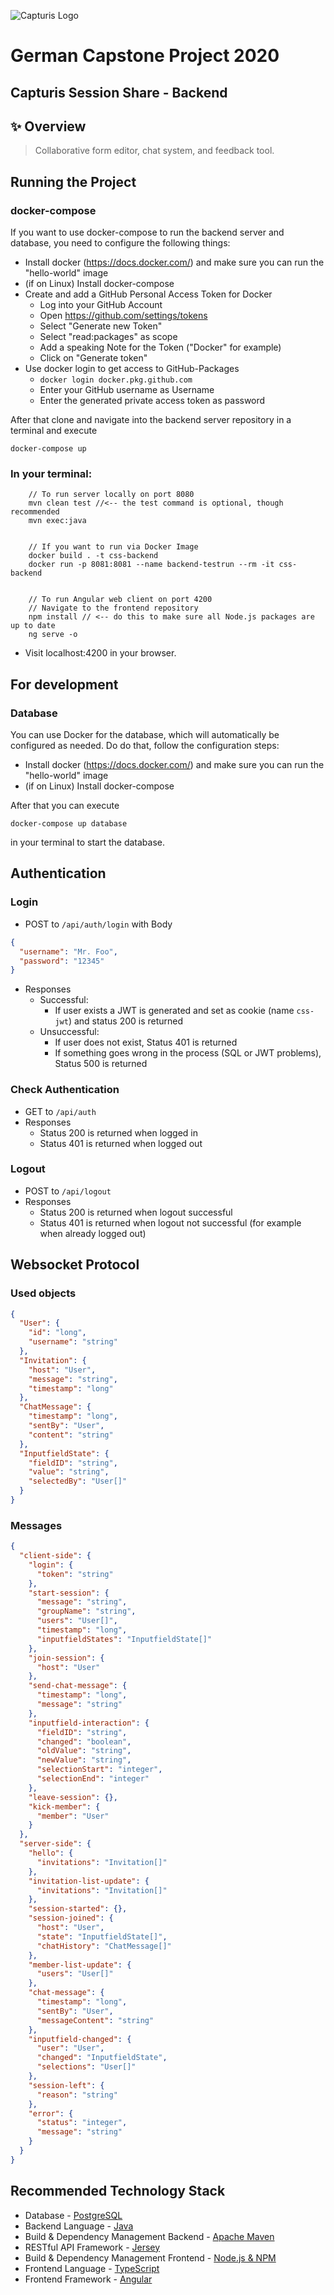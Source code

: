 ![Capturis Logo](https://www.capturis.com/wp-content/uploads/2014/07/capturis_logo.png)

# German Capstone Project 2020
## Capturis Session Share - Backend

## ✨ Overview
> Collaborative form editor, chat system, and feedback tool.

## Running the Project

### docker-compose
If you want to use docker-compose to run the backend server and database, you need to configure the following things:
* Install docker (https://docs.docker.com/) and make sure you can run the "hello-world" image
* (if on Linux) Install docker-compose
* Create and add a GitHub Personal Access Token for Docker
    * Log into your GitHub Account
    * Open https://github.com/settings/tokens
    * Select "Generate new Token"
    * Select "read:packages" as scope
    * Add a speaking Note for the Token ("Docker" for example)
    * Click on "Generate token"
* Use docker login to get access to GitHub-Packages
    * `docker login docker.pkg.github.com`
    * Enter your GitHub username as Username
    * Enter the generated private access token as password

After that clone and navigate into the backend server repository in a terminal and execute
```
docker-compose up
```

### In your terminal:
```
    // To run server locally on port 8080
    mvn clean test //<-- the test command is optional, though recommended
    mvn exec:java


    // If you want to run via Docker Image
    docker build . -t css-backend
    docker run -p 8081:8081 --name backend-testrun --rm -it css-backend


    // To run Angular web client on port 4200
    // Navigate to the frontend repository
    npm install // <-- do this to make sure all Node.js packages are up to date
    ng serve -o
```

- Visit localhost:4200 in your browser.

## For development

### Database

You can use Docker for the database, which will automatically be configured as needed.
Do do that, follow the configuration steps:
* Install docker (https://docs.docker.com/) and make sure you can run the "hello-world" image
* (if on Linux) Install docker-compose

After that you can execute

`docker-compose up database`

in your terminal to start the database.

## Authentication
### Login

* POST to `/api/auth/login` with Body
```json
{
  "username": "Mr. Foo",
  "password": "12345"
}
```
* Responses
  * Successful:
    * If user exists a JWT is generated and set as cookie (name `css-jwt`) and status 200 is returned
  * Unsuccessful:
    * If user does not exist, Status 401 is returned
    * If something goes wrong in the process (SQL or JWT problems), Status 500 is returned

### Check Authentication

* GET to `/api/auth`
* Responses
    * Status 200 is returned when logged in
    * Status 401 is returned when logged out
    
### Logout

* POST to `/api/logout`
* Responses
    * Status 200 is returned when logout successful
    * Status 401 is returned when logout not successful (for example when already logged out)

## Websocket Protocol
### Used objects
```json
{
  "User": {
    "id": "long",
    "username": "string"
  },
  "Invitation": {
    "host": "User",
    "message": "string",
    "timestamp": "long"
  },
  "ChatMessage": {
    "timestamp": "long",
    "sentBy": "User",
    "content": "string"
  },
  "InputfieldState": {
    "fieldID": "string",
    "value": "string",
    "selectedBy": "User[]"
  }
}
```

### Messages
```json
{
  "client-side": {
    "login": {
      "token": "string"
    },
    "start-session": {
      "message": "string",
      "groupName": "string",
      "users": "User[]",
      "timestamp": "long",
      "inputfieldStates": "InputfieldState[]"
    },
    "join-session": {
      "host": "User"
    },
    "send-chat-message": {
      "timestamp": "long",
      "message": "string"
    },
    "inputfield-interaction": {
      "fieldID": "string",
      "changed": "boolean",
      "oldValue": "string",
      "newValue": "string",
      "selectionStart": "integer",
      "selectionEnd": "integer"
    },
    "leave-session": {},
    "kick-member": {
      "member": "User"
    }
  },
  "server-side": {
    "hello": {
      "invitations": "Invitation[]"
    },
    "invitation-list-update": {
      "invitations": "Invitation[]"
    },
    "session-started": {},
    "session-joined": {
      "host": "User",
      "state": "InputfieldState[]",
      "chatHistory": "ChatMessage[]"
    },
    "member-list-update": {
      "users": "User[]"
    },
    "chat-message": {
      "timestamp": "long",
      "sentBy": "User",
      "messageContent": "string"
    },
    "inputfield-changed": {
      "user": "User",
      "changed": "InputfieldState",
      "selections": "User[]"
    },
    "session-left": {
      "reason": "string"
    },
    "error": {
      "status": "integer",
      "message": "string"
    }
  }
}
```    
    

## Recommended Technology Stack

- Database - [PostgreSQL](https://www.postgresql.org/)
- Backend Language - [Java](https://www.oracle.com/java/technologies/javase-jdk8-downloads.html)
- Build & Dependency Management Backend - [Apache Maven](https://maven.apache.org/)
- RESTful API Framework - [Jersey](https://eclipse-ee4j.github.io/jersey/)
- Build & Dependency Management Frontend - [Node.js & NPM](https://nodejs.org/en/)
- Frontend Language - [TypeScript](https://www.typescriptlang.org/)
- Frontend Framework - [Angular](https://angular.io/)
